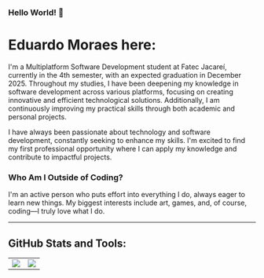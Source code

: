 ### Hello World! 🖖

# Eduardo Moraes here:

I'm a Multiplatform Software Development student at Fatec Jacareí, currently in the 4th semester, with an expected graduation in December 2025. Throughout my studies, I have been deepening my knowledge in software development across various platforms, focusing on creating innovative and efficient technological solutions. Additionally, I am continuously improving my practical skills through both academic and personal projects.

I have always been passionate about technology and software development, constantly seeking to enhance my skills. I'm excited to find my first professional opportunity where I can apply my knowledge and contribute to impactful projects.

### Who Am I Outside of Coding?

I'm an active person who puts effort into everything I do, always eager to learn new things. My biggest interests include art, games, and, of course, coding—I truly love what I do.

---

## GitHub Stats and Tools:

<table align="center">
  <tr>
    <td>
      <img src="https://github-readme-stats.vercel.app/api/top-langs/?username=Eduardo270704&layout=compact&hide_title=true&show_icons=true&include_all_commits=false&count_private=true&line_height=25&hide=issues&bg_color=00000000&title_color=4debf7&text_color=ffffff&border_radius=5&border_color=b7bcc8&icon_color=fa00b9" />
    </td>
    <td>
      <img src="https://github-readme-stats-git-masterrstaa-rickstaa.vercel.app/api?username=Eduardo270704&hide_title=true&show_icons=true&include_all_commits=false&count_private=true&line_height=25&hide=issues&bg_color=00000000&title_color=4debf7&text_color=ffffff&border_radius=5&border_color=b7bcc8&icon_color=fa00b9" />
    </td>
  </tr>
</table>

